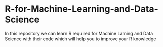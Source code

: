 # R-for-Machine-Learning-and-Data-Science
In this repository we can learn R required for Machine Larning and Data Science with their code which will help you to improve your R knowledge
